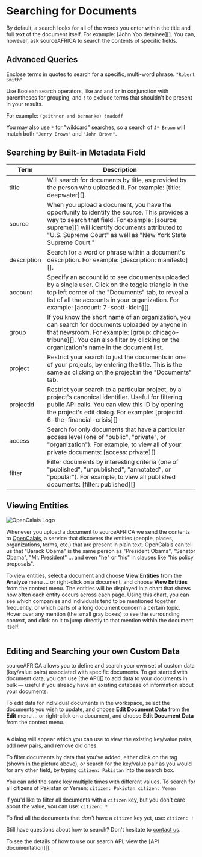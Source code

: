 # Searching for Documents

By default, a search looks for all of the words you enter within the title and full text of the document itself. For example: [John Yoo detainee][]. You can, however, ask sourceAFRICA to search the contents of specific fields.

## Advanced Queries
Enclose terms in quotes to search for a specific, multi-word phrase. `"Robert Smith"` 

Use Boolean search operators, like `and` and `or` in conjunction with parentheses for grouping, and `!` to exclude terms that shouldn't be present in your results. 

For example: `(geithner and bernanke) !madoff`

You may also use `*` for "wildcard" searches, so a search of `J* Brown` will match both `"Jerry Brown"` and `"John Brown"`.

## <span id="builtin">Searching by Built-in Metadata Field</span>
   
Term                        | Description 
----------------------------|---------------------
title                       |	Will search for documents by title, as provided by the person who uploaded it. For example: [title: deepwater][].
source                      | When you upload a document, you have the opportunity to identify the source. This provides a way to search that field. For example: [source: supreme][] will identify documents attributed to "U.S. Supreme Court" as well as "New York State Supreme Court."
description                 | Search for a word or phrase within a document's description. For example: [description: manifesto][].
account                     | Specify an account id to see documents uploaded by a single user. Click on the toggle triangle in the top left corner of the "Documents" tab, to reveal a list of all the accounts in your organization. For example: [account: 7-scott-klein][].
group                       | If you know the short name of an organization, you can search for documents uploaded by anyone in that newsroom. For example: [group: chicago-tribune][]. You can also filter by clicking on the organization's name in the document list.
project                     | Restrict your search to just the documents in one of your projects, by entering the title. This is the same as clicking on the project in the "Documents" tab.
projectid                   | Restrict your search to a particular project, by a project's canonical identifier. Useful for filtering public API calls. You can view this ID by opening the project's edit dialog. For example: [projectid: 6-the-financial-crisis][]
access                      | Search for only documents that have a particular access level (one of "public", "private", or "organization"). For example, to view all of your private documents: [access: private][]
filter                      | Filter documents by interesting criteria (one of "published", "unpublished", "annotated", or "popular"). For example, to view all published documents: [filter: published][]
 
## <span id="viewing_entities">Viewing Entities</span>

![OpenCalais Logo][]

Whenever you upload a document to sourceAFRICA we send the contents to [OpenCalais][], a service that discovers the entities (people, places, organizations, terms, etc.) that are present in plain text. OpenCalais can tell us that "Barack Obama" is the same person as "President Obama", "Senator Obama", "Mr. President" ... and even "he" or "his" in clauses like "his policy proposals".

To view entities, select a document and choose **View Entities** from the **Analyze** menu ... or right-click on a document, and choose **View Entities** from the context menu. The entities will be displayed in a chart that shows how often each entity occurs across each page. Using this chart, you can see which companies and individuals tend to be mentioned together frequently, or which parts of a long document concern a certain topic. Hover over any mention (the small gray boxes) to see the surrounding context, and click on it to jump directly to that mention within the document itself.

<img alt="" src="/images/help/entities.png" class="full_line" />

## <span id="metadata">Editing and Searching your own Custom Data</span>

sourceAFRICA allows you to define and search your own set of custom data (key/value pairs) associated with specific documents. To get started with document data, you can use [the API][] to add data to your documents in bulk &mdash; useful if you already have an existing database of information about your documents.

To edit data for individual documents in the workspace, select the documents you wish to update, and choose **Edit Document Data** from the **Edit** menu ... or right-click on a document, and choose **Edit Document Data** from the context menu.

<img alt="" src="/images/help/edit_document_data.png" class="full_line" />

A dialog will appear which you can use to view the existing key/value pairs, add new pairs, and remove old ones.

To filter documents by data that you've added, either click on the tag (shown in the picture above), or search for the key/value pair as you would for any other field, by typing `citizen: Pakistan` into the search box.

You can add the same key multiple times with different values. To search for all citizens of Pakistan or Yemen: `citizen: Pakistan citizen: Yemen`

If you'd like to filter all documents with a `citizen` key, but you don't care about the value, you can use: `citizen: *` 

To find all the documents that *don't* have a `citizen` key yet, use: `citizen: !`

Still have questions about how to search? Don't hesitate to [contact us][].

To see the details of how to use our search API, view the [API documentation][].


[OpenCalais]: http://www.opencalais.com/
[OpenCalais Logo]: /images/help/opencalais.jpg
[contact us]: javascript:dc.ui.Dialog.contact()
